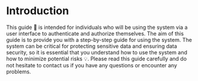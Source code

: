 # Introduction 

This guide 📝 is intended for individuals who will be using the system via a user interface to authenticate and authorize themselves.
The aim of this guide is to provide you with a step-by-step guide for using the system. 
The system can be critical for protecting sensitive data and ensuring data security, so it is essential that you understand how to use the system and how to minimize potential risks 💡. 
Please read this guide carefully and do not hesitate to contact us if you have any questions or encounter any problems.

